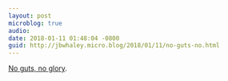 ```yaml
---
layout: post
microblog: true
audio: 
date: 2018-01-11 01:48:04 -0800
guid: http://jbwhaley.micro.blog/2018/01/11/no-guts-no.html
---
```

[No guts, no glory](https://m.youtube.com/watch?v=SSST23SGp04).
